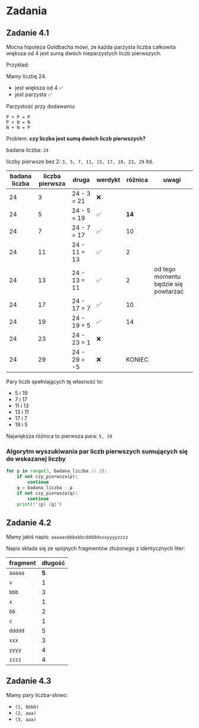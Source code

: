 # Zadania

## Zadanie 4.1

Mocna hipoteza Goldbacha mówi, że każda parzysta liczba całkowita większa od 4 jest sumą dwóch nieparzystych liczb pierwszych.

Przykład:

Mamy liczbę 24.
* jest większa od 4 ✅
* jest parzysta ✅

Parzystość przy dodawaniu:
```
P + P = P
P + N = N
N + N = P
```

Problem: **czy liczba jest sumą dwóch liczb pierwszych?**

badana liczba: `24`

liczby pierwsze bez 2: `3, 5, 7, 11, 13, 17, 19, 23, 29` itd.

| badana liczba | liczba pierwsza | druga        | werdykt | różnica | uwagi |
|---------------|-----------------|--------------|---------|-------|-------|
|            24 |               3 | 24 - 3 = 21  |   ❌    |       |       |
|            24 |               5 | 24 - 5 = 19  |   ✅    | **14**|       |
|            24 |               7 | 24 - 7 = 17  |   ✅    | 10    |       |
|            24 |              11 | 24 - 11 = 13 |   ✅    |  2    |       |
|            24 |              13 | 24 - 13 = 11 |   ✅    |  2    | od tego momentu będzie się powtarzać |
|            24 |              17 | 24 - 17 = 7  |   ✅    | 10    |       |
|            24 |              19 | 24 - 19 = 5  |   ✅    | 14    |       |
|            24 |              23 | 24 - 23 = 1  |   ❌    |       |       |
|            24 |              29 | 24 - 29 = -5 |   ❌    | KONIEC |       |

Pary liczb spełniających tę własność to:
* 5 i 19
* 7 i 17
* 11 i 13
* 13 i 11
* 17 i 7
* 19 i 5

Największa różnica to pierwsza para: `5, 19`

### Algorytm wyszukiwania par liczb pierwszych sumujących się do wskazanej liczby

```python
for p in range(3, badana_liczba // 2):
    if not czy_pierwsza(p):
        continue
    q = badana_liczba - p
    if not czy_pierwsza(q):
        continue
    print(f"{p} {q}")
```

## Zadanie 4.2

Mamy jakiś napis: `aaaaavbbbxbbcdddddxxxyyyyzzzz`

Napis składa się ze spójnych fragmentów złożonego z identycznych liter:

| fragment  | długość |
|-----------|---------|
| `aaaaa`   | **5**   |
| `v`       | 1       |
| `bbb`     | 3       |
| `x`       | 1       |
| `bb`      | 2       |
| `c`       | 1       |
| `ddddd`   | 5       |
| `xxx`     | 3       |
| `yyyy`    | 4       |
| `zzzz`    | 4       |

## Zadanie 4.3

Mamy pary liczba-słowo:
- `(1, bbbb)`
- `(2, aaa)`
- `(3, aaa)`